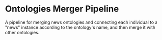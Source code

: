 
# Ontologies Merger Pipeline

A pipeline for merging news ontologies and connecting each individual to a "news" instance according to the ontology's name, and then merge it with other ontologies. 


